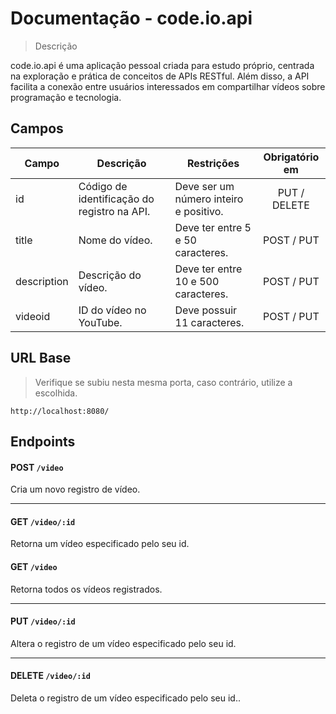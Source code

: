 # Documentação - code.io.api

> Descrição

code.io.api é uma aplicação pessoal criada para estudo próprio, centrada na exploração e prática de conceitos de APIs RESTful. 
Além disso, a API facilita a conexão entre usuários interessados em compartilhar vídeos sobre programação e tecnologia.

## Campos

| Campo       | Descrição                                       | Restrições                                | Obrigatório em |
|-------------|-------------------------------------------------|-------------------------------------------|:--------------:|
| id          | Código de identificação do registro na API.     | Deve ser um número inteiro e positivo.    | PUT / DELETE   |
| title       | Nome do vídeo.                                  | Deve ter entre 5 e 50 caracteres.         | POST / PUT     |
| description | Descrição do vídeo.                             | Deve ter entre 10 e 500 caracteres.       | POST / PUT     |
| videoid     | ID do vídeo no YouTube.                         | Deve possuir 11 caracteres.               | POST / PUT     |

## URL Base
> Verifique se subiu nesta mesma porta, caso contrário, utilize a escolhida.

`http://localhost:8080/`

## Endpoints

#### POST `/video`
Cria um novo registro de vídeo.

---

#### GET `/video/:id`
Retorna um vídeo especificado pelo seu id.

#### GET `/video`
Retorna todos os vídeos registrados.

---

#### PUT `/video/:id`
Altera o registro de um vídeo especificado pelo seu id.

---

#### DELETE `/video/:id`
Deleta o registro de um vídeo especificado pelo seu id..
